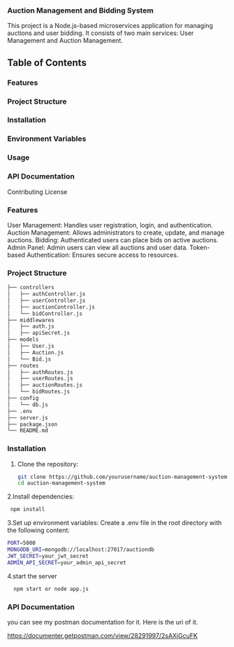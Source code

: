 ### Auction Management and Bidding System
This project is a Node.js-based microservices application for managing auctions and user bidding. It consists of two main services: User Management and Auction Management.

## Table of Contents
### Features
### Project Structure
### Installation
### Environment Variables
### Usage
### API Documentation
Contributing
License

### Features
User Management: Handles user registration, login, and authentication.
Auction Management: Allows administrators to create, update, and manage auctions.
Bidding: Authenticated users can place bids on active auctions.
Admin Panel: Admin users can view all auctions and user data.
Token-based Authentication: Ensures secure access to resources.

### Project Structure

```bash
├── controllers
│   ├── authController.js
│   ├── userController.js
│   ├── auctionController.js
│   └── bidController.js
├── middlewares
│   ├── auth.js
│   ├── apiSecret.js
├── models
│   ├── User.js
│   ├── Auction.js
│   └── Bid.js
├── routes
│   ├── authRoutes.js
│   ├── userRoutes.js
│   ├── auctionRoutes.js
│   └── bidRoutes.js
├── config
│   └── db.js
├── .env
├── server.js
├── package.json
└── README.md
```


### Installation
1. Clone the repository:
   ```bash
   git clone https://github.com/yourusername/auction-management-system.git
   cd auction-management-system
   ```

2.Install dependencies:
```bash
 npm install
 ```

3.Set up environment variables:
Create a .env file in the root directory with the following content:
```bash
PORT=5000
MONGODB_URI=mongodb://localhost:27017/auctiondb
JWT_SECRET=your_jwt_secret
ADMIN_API_SECRET=your_admin_api_secret
```

4.start the server
```bash
  npm start or node app.js
```



### API Documentation
you can see my postman documentation for it. Here is the uri of it.

https://documenter.getpostman.com/view/28291997/2sAXjGcuFK




